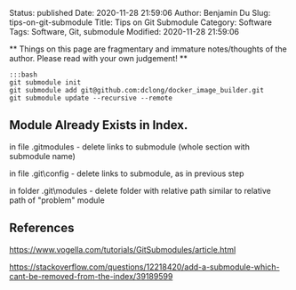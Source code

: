 Status: published
Date: 2020-11-28 21:59:06
Author: Benjamin Du
Slug: tips-on-git-submodule
Title: Tips on Git Submodule
Category: Software
Tags: Software, Git, submodule
Modified: 2020-11-28 21:59:06

**
Things on this page are fragmentary and immature notes/thoughts of the author.
Please read with your own judgement!
**



    :::bash
    git submodule init
    git submodule add git@github.com:dclong/docker_image_builder.git
    git submodule update --recursive --remote

## Module Already Exists in Index.

in file .gitmodules - delete links to submodule (whole section with submodule name)

in file .git\config - delete links to submodule, as in previous step

in folder .git\modules - delete folder with relative path similar to relative path of "problem" module

## References 

https://www.vogella.com/tutorials/GitSubmodules/article.html

https://stackoverflow.com/questions/12218420/add-a-submodule-which-cant-be-removed-from-the-index/39189599